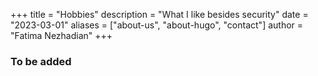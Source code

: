 

+++
title = "Hobbies"
description = "What I like besides security"
date = "2023-03-01"
aliases = ["about-us", "about-hugo", "contact"]
author = "Fatima Nezhadian"
+++


### To be added